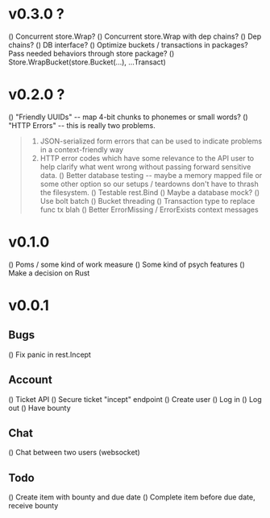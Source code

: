 # v0.3.0 ?

() Concurrent store.Wrap?
() Concurrent store.Wrap with dep chains?
() Dep chains?
() DB interface?
() Optimize buckets / transactions in packages?  Pass needed behaviors
   through store package?
() Store.WrapBucket(store.Bucket(...), ...Transact)

# v0.2.0 ?

() "Friendly UUIDs" -- map 4-bit chunks to phonemes or small words?
() "HTTP Errors" -- this is really two problems.
  > 1. JSON-serialized form errors that can be used to indicate problems
       in a context-friendly way
  > 2. HTTP error codes which have some relevance to the API user to help
       clarify what went wrong without passing forward sensitive data.
() Better database testing -- maybe a memory mapped file or some other
   option so our setups / teardowns don't have to thrash the filesystem.
() Testable rest.Bind
() Maybe a database mock?
() Use bolt batch
() Bucket threading
() Transaction type to replace func tx blah
() Better ErrorMissing / ErrorExists context messages

# v0.1.0

() Poms / some kind of work measure
() Some kind of psych features
() Make a decision on Rust

# v0.0.1

## Bugs

() Fix panic in rest.Incept

## Account

() Ticket API
() Secure ticket "incept" endpoint
() Create user
() Log in
() Log out
() Have bounty

## Chat

() Chat between two users (websocket)

## Todo

() Create item with bounty and due date
() Complete item before due date, receive bounty
